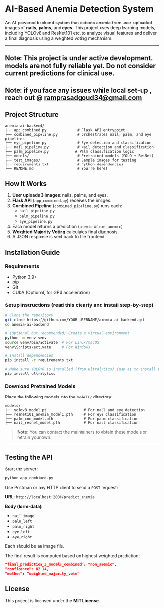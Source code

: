 

#  AI-Based Anemia Detection System

An AI-powered backend system that detects anemia from user-uploaded images of **nails**, **palms**, and **eyes**. This project uses deep learning models, including YOLOv8 and ResNet101 etc, to analyze visual features and deliver a final diagnosis using a weighted voting mechanism.

---
## Note:  This project is under active development. models are not fully reliable yet. Do not consider current predictions for clinical use.

## Note: if you face any issues while local set-up , reach  out @ ramprasadgoud34@gmail.com

##  Project Structure

```
anemia-ai-backend/
├── app_combined.py              # Flask API entrypoint
├── combined_pipeline.py         # Orchestrates nail, palm, and eye pipelines
├── eye_pipeline.py              # Eye detection and classification
├── nail_pipeline.py             # Nail detection and classification
├── palm_pipeline.py            # Palm classification logic
├── models/                      # Pretrained models (YOLO + ResNet)
├── test_images/                 # Sample images for testing
├── requirements.txt             # Python dependencies
└── README.md                    # You're here!
```



##  How It Works

1. **User uploads 3 images**: nails, palms, and eyes.
2. **Flask API** (`app_combined.py`) receives the images.
3. **Combined Pipeline** (`combined_pipeline.py`) runs each:
   - `nail_pipeline.py`
   - `palm_pipeline.py`
   - `eye_pipeline.py`
4. Each model returns a prediction (`anemic` or `non_anemic`).
5. **Weighted Majority Voting** calculates final diagnosis.
6. A JSON response is sent back to the frontend.


##  Installation Guide

###  Requirements

- Python 3.9+
- pip
- Git
- CUDA (Optional, for GPU acceleration)

###  Setup Instructions (read this clearly and install step-by-step)

```bash
# Clone the repository
git clone https://github.com/YOUR_USERNAME/anemia-ai-backend.git
cd anemia-ai-backend

# (Optional but recommended) Create a virtual environment
python -m venv venv
source venv/bin/activate  # For Linux/macOS
venv\Scripts\activate     # For Windows

# Install dependencies
pip install -r requirements.txt

# Make sure YOLOv8 is installed (from ultralytics) (use ai to install ultralytics if you face issue)
pip install ultralytics
```

###  Download Pretrained Models

Place the following models into the `models/` directory:

```
models/
├── yolov8_model.pt                 # For nail and eye detection
├── resnet101_anemia_model1.pth     # For eye classification
├── palm_cnn_model.pth              # For palm classification
├── nail_resnet_model.pth           # For nail classification
```

> **Note**: You can contact the maintainers to obtain these models or retrain your own.

---

##  Testing the API

Start the server:

```bash
python app_combined.py
```

Use Postman or any HTTP client to send a `POST` request:

**URL**: `http://localhost:2000/predict_anemia`

**Body (form-data)**:
- `nail_image`
- `palm_left`
- `palm_right`
- `eye_left`
- `eye_right`

Each should be an image file.


The final result is computed based on highest weighted prediction:
```json
"final_prediction_3_models_combined": "non_anemic",
"confidence": 82.14,
"method": "weighted_majority_vote"
```



##  License

This project is licensed under the **MIT License**.
